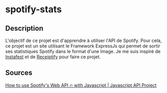 # spotify-stats

## Description
L'objectif de ce projet est d'apprendre à utiliser l'API de Spotify. Pour cela, ce projet est un site utilisant le Framework ExpressJs qui permet de sortir ses statistiques Spotify dans le format d'une Image. Je me suis inspiré de [Instafest](https://www.instafest.app/) et de [Receiptify](https://receiptify.herokuapp.com/) pour faire ce projet.

## Sources
[How to use Spotify's Web API 🔥 with Javascript | Javascript API Project](https://www.youtube.com/watch?v=0dmS0He_czs)